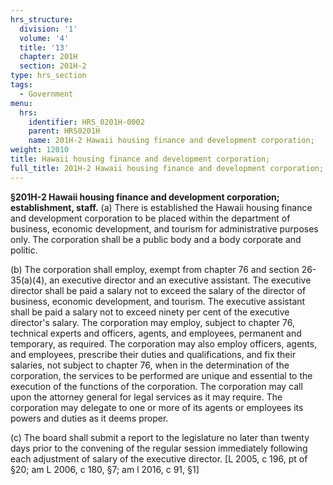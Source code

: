 ```yaml
---
hrs_structure:
  division: '1'
  volume: '4'
  title: '13'
  chapter: 201H
  section: 201H-2
type: hrs_section
tags:
  - Government
menu:
  hrs:
    identifier: HRS_0201H-0002
    parent: HRS0201H
    name: 201H-2 Hawaii housing finance and development corporation;
weight: 12010
title: Hawaii housing finance and development corporation;
full_title: 201H-2 Hawaii housing finance and development corporation;
---
```

**§201H-2 Hawaii housing finance and development corporation; establishment, staff.** (a) There is established the Hawaii housing finance and development corporation to be placed within the department of business, economic development, and tourism for administrative purposes only. The corporation shall be a public body and a body corporate and politic.

(b) The corporation shall employ, exempt from chapter 76 and section 26-35(a)(4), an executive director and an executive assistant. The executive director shall be paid a salary not to exceed the salary of the director of business, economic development, and tourism. The executive assistant shall be paid a salary not to exceed ninety per cent of the executive director's salary. The corporation may employ, subject to chapter 76, technical experts and officers, agents, and employees, permanent and temporary, as required. The corporation may also employ officers, agents, and employees, prescribe their duties and qualifications, and fix their salaries, not subject to chapter 76, when in the determination of the corporation, the services to be performed are unique and essential to the execution of the functions of the corporation. The corporation may call upon the attorney general for legal services as it may require. The corporation may delegate to one or more of its agents or employees its powers and duties as it deems proper.

(c) The board shall submit a report to the legislature no later than twenty days prior to the convening of the regular session immediately following each adjustment of salary of the executive director. [L 2005, c 196, pt of §20; am L 2006, c 180, §7; am l 2016, c 91, §1]